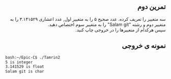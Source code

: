 <div dir="rtl">

## تمرین دوم

سه متغییر را تعریف کرده. عدد صحیح ۵ را به متغییر اول, عدد اعشاری ۳.۱۴۱۵۲۹ را به متغییر دوم و رشته "Salam git" را به متغییر سوم اختصاص دهید. <br />
سپس هرکدام از متغییرها را در خروجی چاپ کنید. <br />



## نمونه ی خروجی

</div>

```bash
bash:~/Epic-C$ ./Tamrin2                          
5 is integer
3.141529 is float
Salam git is char
```


